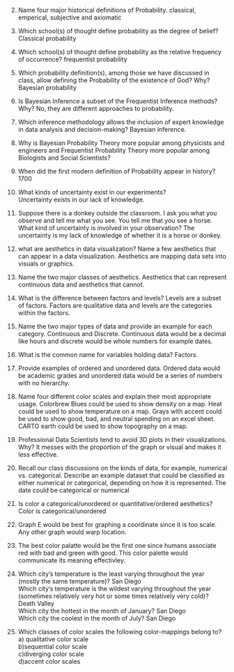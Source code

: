 2. Name four major historical definitions of Probability.
  classical, emperical, subjective and axiomatic  
3. Which school(s) of thought define probability as the degree of belief?
  Classical probability  
4. Which school(s) of thought define probability as the relative frequency of occurrence?
  frequentist probability
5. Which probability definition(s), among those we have discussed in class, allow defining the Probability of the existence of God? Why?
  Bayesian probability
6. Is Bayesian Inference a subset of the Frequentist Inference methods? Why?
  No, they are different approaches to probability.
7. Which inference methodology allows the inclusion of expert knowledge in data analysis and decision-making?
  Bayesian inference.
8. Why is Bayesian Probability Theory more popular among physicists and engineers and Frequentist Probability Theory more popular among Biologists and Social Scientists?  
  
9. When did the first modern definition of Probability appear in history?
 1700
10. What kinds of uncertainty exist in our experiments?  
    Uncertainty exists in our lack of knowledge.
11. Suppose there is a donkey outside the classroom. I ask you what you observe and tell me what you see. You tell me that you see a horse. What kind of uncertainty is involved in your observation?
  The uncertainty is my lack of knowledge of whether it is a horse or donkey.
12. what are aesthetics in data visualization? Name a few aesthetics that can appear in a data visualization.
    Aesthetics are mapping data sets into visuals or graphics.
13. Name the two major classes of aesthetics.
  Aesthetics that can represent continuous data and aesthetics that cannot.
14. What is the difference between factors and levels?
    Levels are a subset of factors. Factors are qualitative data and levels are the categories within the factors.
15. Name the two major types of data and provide an example for each category.
  Continuous and Discrete. Continuous data would be a decimal like hours and discrete would be whole numbers for example       dates.
16. What is the common name for variables holding data?
  Factors.
17. Provide examples of ordered and unordered data.
   Ordered data would be academic grades and unordered data would be a series of numbers with no hierarchy.
18. Name four different color scales and explain their most appropriate usage.
    Colorbrew Blues could be used to show density on a map. Heat could be used to show temperature on a map. Grays with accent could be used to show good, bad, and neutral spending on an excel sheet. CARTO earth could be used to show topography on a map.
19. Professional Data Scientists tend to avoid 3D plots in their visualizations. Why?
  It messes with the proportion of the graph or visual and makes it less effective.  
20. Recall our class discussions on the kinds of data, for example, numerical vs. categorical.
Describe an example dataset that could be classified as either numerical or categorical, depending on how it is represented.
    The date could be categorical or numerical
21. Is color a categorical/unordered or quantitative/ordered aesthetics?  
    Color is categorical/unordered
22. Graph E would be best for graphing a coordinate since it is too scale. Any other graph would warp location. 
23. The best color palatte would be the first one since humans associate red with bad and green with good. This color palette would communicate its meaning effectivley.
24. Which city’s temperature is the least varying throughout the year (mostly the same temperature)?
    San Diego  
Which city’s temperature is the wildest varying throughout the year (sometimes relatively very hot or some times relatively very cold)?
Death Valley  
Which city the hottest in the month of January?
San Diego  
Which city the coolest in the month of July?
San Diego
25. Which classes of color scales the following color-mappings belong to?  
    a) qualitative color scale  
    b)sequential color scale  
    c)diverging color scale  
    d)accent color scales
    
    

















